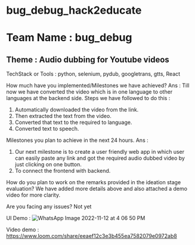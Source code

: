 # bug_debug_hack2educate

# Team Name : bug_debug

## Theme : Audio dubbing for Youtube videos

TechStack or Tools :
python, selenium, pydub, googletrans, gtts, React

How much have you implemented/Milestones we have achieved?
Ans : Till now we have converted the video which is in one language to other languages at the backend side.
Steps we have followed to do this :

1. Automatically downloaded the video from the link.
2. Then extracted the text from the video.
3. Converted that text to the required to language.
4. Converted text to speech.

Milestones you plan to achieve in the next 24 hours.
Ans : 
1. Our next milestone is to create a user friendly web app in which user can easily paste any link and got the required audio dubbed video by just clicking on one button.
2. To connect the frontend with backend.

How do you plan to work on the remarks provided in the ideation stage evaluation?
We have added more details above and also attached a demo video for more clarity.

Are you facing any issues?
Not yet

UI Demo : 
![WhatsApp Image 2022-11-12 at 4 06 50 PM](https://user-images.githubusercontent.com/75874271/201472195-48d7bf1f-b18d-40d7-8b61-1450923b0336.jpeg)

Video demo :
https://www.loom.com/share/eeaef12c3e3b455ea7582079e0972ab8
